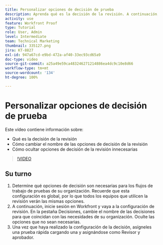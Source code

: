 ```yaml
---
title: Personalizar opciones de decisión de prueba
description: Aprenda qué es la decisión de la revisión. A continuación, cambie el nombre de las opciones de decisión de la revisión y oculte las innecesarias en las configuraciones del sistema de revisión.
activity: use
feature: Workfront Proof
type: Tutorial
role: User, Admin
level: Intermediate
team: Technical Marketing
thumbnail: 335127.png
jira: KT-8827
exl-id: 947a67cd-e9bd-472a-af40-33ec93cd65a9
doc-type: video
source-git-commit: a25a49e59ca483246271214886ea4dc9c10e8d66
workflow-type: tm+mt
source-wordcount: '134'
ht-degree: 100%

---
```


# Personalizar opciones de decisión de prueba

Este vídeo contiene información sobre:

* Qué es la decisión de la revisión
* Cómo cambiar el nombre de las opciones de decisión de la revisión
* Cómo ocultar opciones de decisión de la revisión innecesarias

>[!VIDEO](https://video.tv.adobe.com/v/335127/?quality=12&learn=on)

## Su turno

1. Determine qué opciones de decisión son necesarias para los flujos de trabajo de pruebas de su organización. Recuerde que esta configuración es global, por lo que todos los equipos que utilicen la revisión verán las mismas opciones.
1. A continuación, inicie sesión en Workfront y vaya a la configuración de revisión. En la pestaña Decisiones, cambie el nombre de las decisiones para que coincidan con las necesidades de su organización. Oculte las opciones que no sean necesarias.
1. Una vez que haya realizado la configuración de la decisión, asígneles una prueba rápida cargando una y asignándose como Revisor y aprobador.


<!--
Lean More URLs
-->
